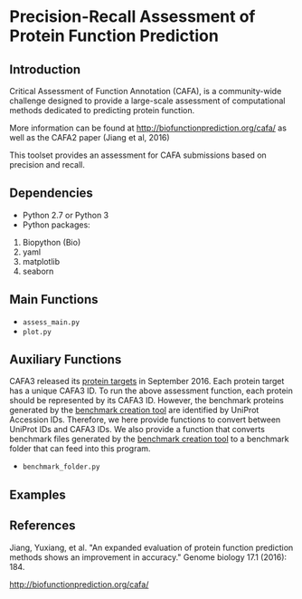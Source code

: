 # Precision-Recall Assessment of Protein Function Prediction

## Introduction
Critical Assessment of Function Annotation (CAFA), is a community-wide challenge designed to provide a large-scale assessment of computational methods dedicated to predicting protein function.

More information can be found at http://biofunctionprediction.org/cafa/ as well as the CAFA2 paper (Jiang et al, 2016)

This toolset provides an assessment for CAFA submissions based on precision and recall. 


## Dependencies
 - Python 2.7 or Python 3
 - Python packages:
 1. Biopython (Bio)
 2. yaml
 3. matplotlib 
 4. seaborn

## Main Functions
 - `assess_main.py` 
 - `plot.py`


## Auxiliary Functions 
 CAFA3 released its [protein targets](https://www.synapse.org/#!Synapse:syn6172284) in September 2016. Each protein target has a unique CAFA3 ID. To run the above assessment function, each protein should be represented by its CAFA3 ID. However, the benchmark proteins generated by the [benchmark creation tool](https://github.com/nguyenngochuy91/CAFA_benchmark) are identified by UniProt Accession IDs. 
Therefore, we here provide functions to convert between UniProt IDs and CAFA3 IDs. We also provide a function that converts benchmark files generated by the [benchmark creation tool](https://github.com/nguyenngochuy91/CAFA_benchmark) to a benchmark folder that can feed into this program.
 - `benchmark_folder.py`

## Examples


## References
Jiang, Yuxiang, et al. "An expanded evaluation of protein function prediction methods shows an improvement in accuracy." Genome biology 17.1 (2016): 184.

http://biofunctionprediction.org/cafa/

